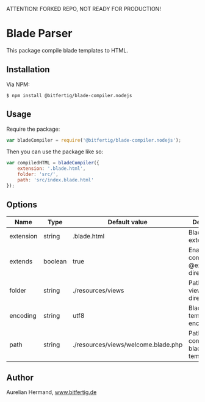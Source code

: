 ATTENTION: FORKED REPO, NOT READY FOR PRODUCTION!


# Blade Parser

This package compile blade templates to HTML.
 
## Installation
 
Via NPM:
```console
$ npm install @bitfertig/blade-compiler.nodejs
```

## Usage

Require the package:
```js
var bladeCompiler = require('@bitfertig/blade-compiler.nodejs');
```

Then you can use the package like so:
```js
var compiledHTML = bladeCompiler({
    extension: '.blade.html',
    folder: 'src/',
    path: 'src/index.blade.html'
});
```

## Options

| Name | Type | Default value | Description |
|---|---|---|---|
| extension | string | .blade.html | Blade file extension |
| extends | boolean | true | Enable/disable compiling @extends directives |
| folder | string | ./resources/views | Path to the views directory |
| encoding | string | utf8 | Blade templates encoding |
| path | string | ./resources/views/welcome.blade.php | Path to the compiled blade template file |


## Author
Aurelian Hermand, www.bitfertig.de
